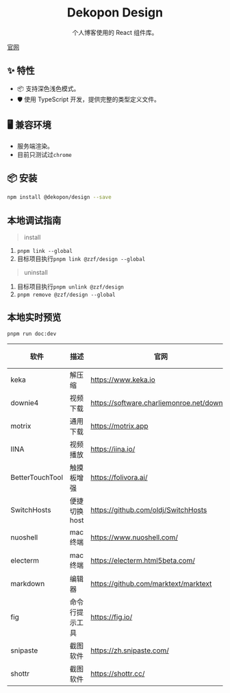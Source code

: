 <h1 align="center">Dekopon Design</h1>

<div align="center">

个人博客使用的 React 组件库。

</div>

[官网](https://design.zzfzzf.com)

## ✨ 特性

- 📦 支持深色浅色模式。
- 🛡 使用 TypeScript 开发，提供完整的类型定义文件。

## 🖥 兼容环境

- 服务端渲染。
- 目前只测试过`chrome`

## 📦 安装

```bash
npm install @dekopon/design --save
```

## 本地调试指南

> install

1. `pnpm link --global`
2. 目标项目执行`pnpm link @zzf/design --global`

> uninstall

1. 目标项目执行`pnpm unlink @zzf/design`
2. `pnpm remove @zzf/design --global`

## 本地实时预览

`pnpm run doc:dev`

| 软件              | 描述        | 官网                                         | 收费  |
|-----------------|-----------|--------------------------------------------|-----|
| keka            | 解压缩       | https://www.keka.io                        | 免费  |
| downie4         | 视频下载      | https://software.charliemonroe.net/downie/ | 付费  |
| motrix          | 通用下载      | https://motrix.app                         | 免费  |
| IINA            | 视频播放      | https://iina.io/                           | 免费  |
| BetterTouchTool | 触摸板增强     | https://folivora.ai/                       | 付费  |
| SwitchHosts     | 便捷切换 host | https://github.com/oldj/SwitchHosts        | 免费  |
| nuoshell        | mac 终端    | https://www.nuoshell.com/                  | 免费  |
| electerm        | mac 终端    | https://electerm.html5beta.com/            | 免费  |
| markdown        | 编辑器       | https://github.com/marktext/marktext       | 免费  |
| fig             | 命令行提示工具   | https://fig.io/                            | 免费  |
| snipaste        | 截图软件      | https://zh.snipaste.com/                   | 免费  |
| shottr          | 截图软件      | https://shottr.cc/                         | 免费  |
